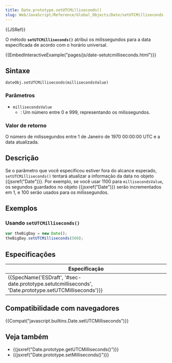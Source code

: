 ```yaml
---
title: Date.prototype.setUTCMilliseconds()
slug: Web/JavaScript/Reference/Global_Objects/Date/setUTCMilliseconds
---
```

{{JSRef}}

O método **`setUTCMilliseconds()`** atribui os milissegundos para a data especificada de acordo com o horário universal.

{{EmbedInteractiveExample("pages/js/date-setutcmilliseconds.html")}}

## Sintaxe

```
dateObj.setUTCMilliseconds(millisecondsValue)
```

### Parâmetros

- `millisecondsValue`
  - : Um número entre 0 e 999, representando os milissegundos.

### Valor de retorno

O número de milissegundos entre 1 de Janeiro de 1970 00:00:00 UTC e a data atualizada.

## Descrição

Se o parâmetro que você especificou estiver fora do alcance esperado, `setUTCMilliseconds()` tentará atualizar a informação da data no objeto {{jsxref("Date")}}. Por exemplo, se você usar 1100 para `millisecondsValue`, os segundos guardados no objeto {{jsxref("Date")}} serão incrementados em 1, e 100 serão usados para os milissegundos.

## Exemplos

### Usando `setUTCMilliseconds()`

```js
var theBigDay = new Date();
theBigDay.setUTCMilliseconds(500);
```

## Especificações

| Especificação                                                                                                                            |
| ---------------------------------------------------------------------------------------------------------------------------------------- |
| {{SpecName('ESDraft', '#sec-date.prototype.setutcmilliseconds', 'Date.prototype.setUTCMilliseconds')}} |

## Compatibilidade com navegadores

{{Compat("javascript.builtins.Date.setUTCMilliseconds")}}

## Veja também

- {{jsxref("Date.prototype.getUTCMilliseconds()")}}
- {{jsxref("Date.prototype.setMilliseconds()")}}
